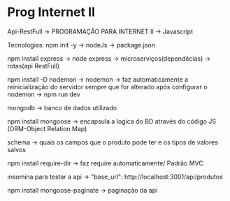 # Prog Internet II
 Api-RestFull -> PROGRAMAÇÂO PARA INTERNET II -> Javascript


Tecnologias:
npm init -y -> nodeJs -> package.json 

npm install express -> node express -> microserviços(dependêcias) -> rotas(api RestFull)

npm install -D nodemon -> nodemon -> faz automaticamente a reinicialização do servidor sempre que for alterado
após configurar o nodemon -> npm run dev

mongodb -> banco de dados utilizado

npm install mongoose -> encapsula a logica do BD através do código JS (ORM-Object Relation Map)

schema -> quais os campos que o produto pode ter e os tipos de valores salvos

npm install require-dir -> faz require automaticamente/ Padrão MVC

insomina para testar a api -> "base_url": http://localhost:3001/api/produtos

npm install mongoose-paginate -> paginação da api 